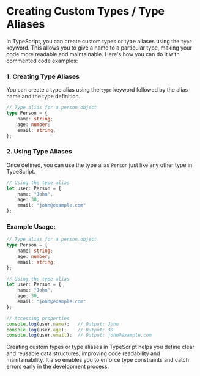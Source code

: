 # Creating Custom Types / Type Aliases

In TypeScript, you can create custom types or type aliases using the `type` keyword. This allows you to give a name to a particular type, making your code more readable and maintainable. Here's how you can do it with commented code examples:

### 1. Creating Type Aliases

You can create a type alias using the `type` keyword followed by the alias name and the type definition.

```typescript
// Type alias for a person object
type Person = {
    name: string;
    age: number;
    email: string;
};
```

### 2. Using Type Aliases

Once defined, you can use the type alias `Person` just like any other type in TypeScript.

```typescript
// Using the type alias
let user: Person = {
    name: "John",
    age: 30,
    email: "john@example.com"
};
```

### Example Usage:

```typescript
// Type alias for a person object
type Person = {
    name: string;
    age: number;
    email: string;
};

// Using the type alias
let user: Person = {
    name: "John",
    age: 30,
    email: "john@example.com"
};

// Accessing properties
console.log(user.name);   // Output: John
console.log(user.age);    // Output: 30
console.log(user.email);  // Output: john@example.com
```

Creating custom types or type aliases in TypeScript helps you define clear and reusable data structures, improving code readability and maintainability. It also enables you to enforce type constraints and catch errors early in the development process.